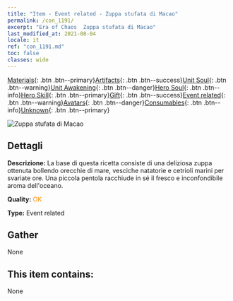 ```yaml
---
title: "Item - Event related - Zuppa stufata di Macao"
permalink: /con_1191/
excerpt: "Era of Chaos  Zuppa stufata di Macao"
last_modified_at: 2021-08-04
locale: it
ref: "con_1191.md"
toc: false
classes: wide
---
```

 [Materials](/ItemsIT/){: .btn .btn--primary}[Artifacts](/ItemsIT/Artifacts/){: .btn .btn--success}[Unit Soul](/ItemsIT/UnitSoul/){: .btn .btn--warning}[Unit Awakening](/ItemsIT/UnitAwakening/){: .btn .btn--danger}[Hero Soul](/ItemsIT/HeroSoul/){: .btn .btn--info}[Hero Skill](/ItemsIT/HeroSkill/){: .btn .btn--primary}[Gift](/ItemsIT/Gift/){: .btn .btn--success}[Event related](/ItemsIT/Events/){: .btn .btn--warning}[Avatars](/ItemsIT/Avatars/){: .btn .btn--danger}[Consumables](/ItemsIT/Consumables/){: .btn .btn--info}[Unknown](/ItemsIT/Unknown/){: .btn .btn--primary}

 ![Zuppa stufata di Macao](/images/t/i_81513331.png)

## Dettagli
 **Descrizione:** La base di questa ricetta consiste di una deliziosa zuppa ottenuta bollendo orecchie di mare, vesciche natatorie e cetrioli marini per svariate ore. Una piccola pentola racchiude in sé il fresco e inconfondibile aroma dell'oceano.

 **Quality:** <span style="color: #FF8C00">OK</span>

 **Type:** Event related

## Gather

  None

## This item contains:

  None

